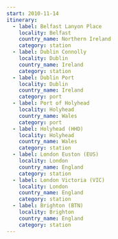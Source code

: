 ```yaml
---
start: 2010-11-14
itinerary:
  - label: Belfast Lanyon Place
    locality: Belfast
    country_name: Northern Ireland
    category: station
  - label: Dublin Connolly
    locality: Dublin
    country_name: Ireland
    category: station
  - label: Dublin Port
    locality: Dublin
    country_name: Ireland
    category: port
  - label: Port of Holyhead
    locality: Holyhead
    country_name: Wales
    category: port
  - label: Holyhead (HHD)
    locality: Holyhead
    country_name: Wales
    category: station
  - label: London Euston (EUS)
    locality: London
    country_name: England
    category: station
  - label: London Victoria (VIC)
    locality: London
    country_name: England
    category: station
  - label: Brighton (BTN)
    locality: Brighton
    country_name: England
    category: station
---
```

